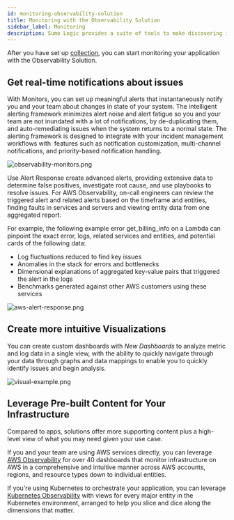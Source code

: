 ```yaml
---
id: monitoring-observability-solution
title: Monitoring with the Observability Solution
sidebar_label: Monitoring
description: Sumo Logic provides a suite of tools to make discovering issues faster.
---
```


After you have set up [collection](set-up-collection-observability.md), you can start monitoring your application with the Observability Solution.

## Get real-time notifications about issues

With Monitors, you can set up meaningful alerts that instantaneously notify you and your team about changes in state of your system. The intelligent alerting framework minimizes alert noise and alert fatigue so you and your team are not inundated with a lot of notifications, by de-duplicating them, and auto-remediating issues when the system returns to a normal state. The alerting framework is designed to integrate with your incident management workflows with  features such as notification customization, multi-channel notifications, and priority-based notification handling. 

![observability-monitors.png](/img/observability/observability-monitors.png)

Use Alert Response create advanced alerts, providing extensive data to determine false positives, investigate root cause, and use playbooks to resolve issues. For AWS Observability, on-call engineers can review the triggered alert and related alerts based on the timeframe and entities, finding faults in services and servers and viewing entity data from one aggregated report.

For example, the following example error get_billing_info on a Lambda can pinpoint the exact error, logs, related services and entities, and potential cards of the following data:

* Log fluctuations reduced to find key issues
* Anomalies in the stack for errors and bottlenecks
* Dimensional explanations of aggregated key-value pairs that triggered the alert in the logs
* Benchmarks generated against other AWS customers using these services

![aws-alert-response.png](/img/observability/aws-alert-response.png)

## Create more intuitive Visualizations

You can create custom dashboards with *New Dashboards* to analyze metric and log data in a single view, with the ability to quickly navigate through your data through graphs and data mappings to enable you to quickly identify issues and begin analysis.

![visual-example.png](/img/observability/visual-example.png)

## Leverage Pre-built Content for Your Infrastructure

Compared to apps, solutions offer more supporting content plus a high-level view of what you may need given your use case.

If you and your team are using AWS services directly, you can leverage [AWS Observability](https://www.sumologic.com/lp/aws-observability/) for over 40 dashboards that monitor infrastructure on AWS in a comprehensive and intuitive manner across AWS accounts, regions, and resource types down to individual entities.

If you're using Kubernetes to orchestrate your application, you can leverage [Kubernetes Observability](/docs/observability/kubernetes-solution/monitoring) with views for every major entity in the Kubernetes environment, arranged to help you slice and dice along the dimensions that matter.
 
